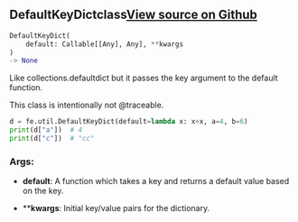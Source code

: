 ## DefaultKeyDict<span class="tag">class</span><a class="sourcelink" href=https://github.com/fastestimator/fastestimator/blob/r1.1/fastestimator/util/util.py/#L553-L574>View source on Github</a>
```python
DefaultKeyDict(
	default: Callable[[Any], Any], **kwargs
)
-> None
```
Like collections.defaultdict but it passes the key argument to the default function.

This class is intentionally not @traceable.

```python
d = fe.util.DefaultKeyDict(default=lambda x: x+x, a=4, b=6)
print(d["a"])  # 4
print(d["c"])  # "cc"
```


<h3>Args:</h3>


* **default**: A function which takes a key and returns a default value based on the key.

* ****kwargs**: Initial key/value pairs for the dictionary.

